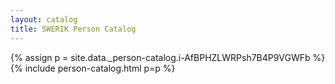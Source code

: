```yaml
---
layout: catalog
title: SWERIK Person Catalog
---
```

{% assign p = site.data._person-catalog.i-AfBPHZLWRPsh7B4P9VGWFb %}
{% include person-catalog.html p=p %}

